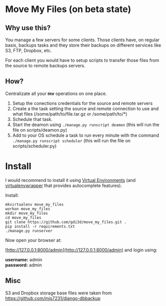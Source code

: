 # Move My Files (on beta state)

## Why use this?
You manage a few servers for some clients. Those clients have, on  regular basis, backups tasks and they store their backups on different services like S3, FTP, Dropbox, etc.

For each client you would have to setup scripts to transfer those files from the source to remote backups servers.

## How?
Centralizate all your **mv** operations on one place.

1. Setup the conections credentials for the source and remote servers
2. Create a the task setting the source and remote connection to use and what files (/some/path/to/file.tar.gz or /some/path/to/*)
3. Schedule that task.
4. Start the deamon using `./manage.py runscript deamon` (this will run the file on scripts/deamon.py)
5. Add to your OS schedule a task to run every minute with the command `./manage.py runscript scheduler` (this will run the file on scripts/scheduler.py) 


# Install
I would recommend to install it using [Virtual Environments](http://docs.python-guide.org/en/latest/dev/virtualenvs/) (and [virtualenvwrapper](http://docs.python-guide.org/en/latest/dev/virtualenvs/#virtualenvwrapper) that provides autocomplete features).  

Install:
```
mkvirtualenv move_my_files
workon move_my_files
mkdir move_my_files
cd move_my_files
git clone https://github.com/gdi3d/move_my_files.git .
pip install -r requirements.txt
./manage.py runserver
```
Now open your browser at:

[http://127.0.0.1:8000/admin](http://127.0.0.1:8000/admin) and login using:

**username:** admin  
**password:** admin

## Misc
S3 and Dropbox storage base files were taken from https://github.com/mjs7231/django-dbbackup